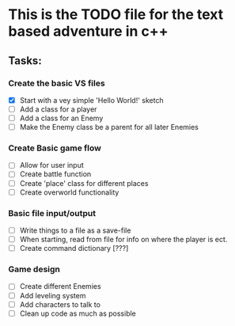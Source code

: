 # This is the TODO file for the text based adventure in c++

## Tasks:

### Create the basic VS files
 * [X] Start with a vey simple 'Hello World!' sketch
 * [ ] Add a class for a player
 * [ ] Add a class for an Enemy
 * [ ] Make the Enemy class be a parent for all later Enemies

### Create Basic game flow
 * [ ] Allow for user input
 * [ ] Create battle function
 * [ ] Create 'place' class for different places
 * [ ] Create overworld functionality
  
### Basic file input/output
 * [ ] Write things to a file as a save-file
 * [ ] When starting, read from file for info on where the player is ect.
 * [ ] Create command dictionary [???]
  
### Game design
 * [ ] Create different Enemies
 * [ ] Add leveling system
 * [ ] Add characters to talk to
 * [ ] Clean up code as much as possible
